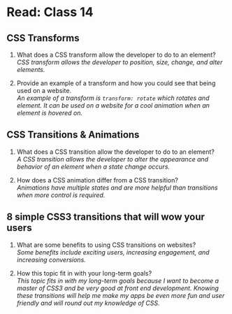 # Read: Class 14  

## CSS Transforms  

1. What does a CSS transform allow the developer to do to an element?  
  *CSS transform allows the developer to position, size, change, and alter elements.*  

2. Provide an example of a transform and how you could see that being used on a website.  
  *An example of a transform is `transform: rotate` which rotates and element. It can be used on a website for a cool animation when an element is hovered on.*  

## CSS Transitions & Animations  

1. What does a CSS transition allow the developer to do to an element?  
  *A CSS transition allows the developer to alter the appearance and behavior of an element when a state change occurs.*  

2. How does a CSS animation differ from a CSS transition?  
  *Animations have multiple states and are more helpful than transitions when more control is required.*  

## 8 simple CSS3 transitions that will wow your users  

1. What are some benefits to using CSS transitions on websites?  
  *Some benefits include exciting users, increasing engagement, and increasing conversions.*  

2. How this topic fit in with your long-term goals?  
  *This topic fits in with my long-term goals because I want to become a master of CSS3 and be very good at front end development. Knowing these transitions will help me make my apps be even more fun and user friendly and will round out my knowledge of CSS.*  

